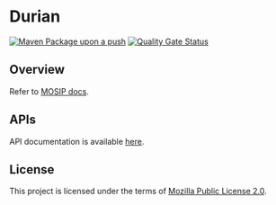 # Durian
[![Maven Package upon a push](https://github.com/mosip/durian/actions/workflows/push_trigger.yml/badge.svg?branch=release-1.2.0)](https://github.com/mosip/durian/actions/workflows/push_trigger.yml)
[![Quality Gate Status](https://sonarcloud.io/api/project_badges/measure?branch=release-1.2.0&project=mosip_durian&metric=alert_status)](https://sonarcloud.io/dashboard?branch=release-1.2.0&id=mosip_durian)


## Overview
Refer to [MOSIP docs](https://docs.mosip.io/1.2.0/modules/datashare).

## APIs
API documentation is available [here](https://docs.mosip.io/1.2.0/api).

## License
This project is licensed under the terms of [Mozilla Public License 2.0](LICENSE).

